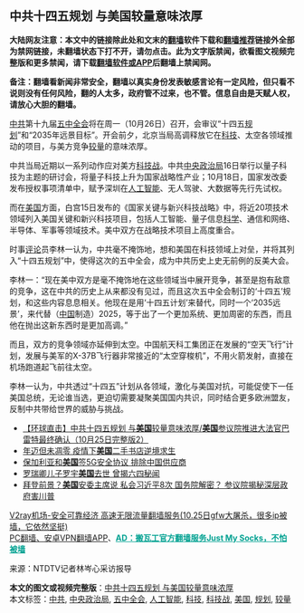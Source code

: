  <h2>中共十四五规划 与美国较量意味浓厚</h2> <p class="notice"><b>大陆网友注意：本文中的链接除此处和文末的<a href="https://github.com/bannedbook/fanqiang" >翻墙</a>软件下载和<a href="https://github.com/killgcd/justmysocks/blob/master/README.md">翻墙推荐</a>链接外全部为禁网链接，未翻墙状态下打不开，请勿点击。此为文字版禁闻，欲看图文视频完整版和更多禁闻，请下载<a href="https://github.com/bannedbook/fanqiang">翻墙软件或APP</a>后翻墙上禁闻网。</p><p>备注：翻墙看新闻非常安全，翻墙以真实身份发表敏感言论有一定风险，但只看不说则没有任何风险，翻的人太多，政府管不过来，也不管。信息自由是天赋人权，请放心大胆的翻墙。</b></p>  <div class="entry"> <p><a href="https://www.bannedbook.org/bnews/tag/%e4%b8%ad%e5%85%b1/" class="st_tag internal_tag" rel="tag" title="标签 中共 下的日志">中共</a>第十九届<a href="https://www.bannedbook.org/bnews/tag/%e4%ba%94%e4%b8%ad%e5%85%a8%e4%bc%9a/" class="st_tag internal_tag" rel="tag" title="标签 五中全会 下的日志">五中全会</a>将在周一（10月26日）召开，会审议“十四五<a href="https://www.bannedbook.org/bnews/tag/%E8%A7%84%E5%88%92/" class="st_tag internal_tag" rel="tag" title="标签 规划 下的日志">规划</a>”和“2035年远景目标”。开会前夕，北京当局高调释放它在<a href="https://www.bannedbook.org/bnews/tag/%E7%A7%91%E6%8A%80/" class="st_tag internal_tag" rel="tag" title="标签 科技 下的日志">科技</a>、太空各领域推动的项目，与美方竞争<a href="https://www.bannedbook.org/bnews/tag/%E8%BE%83%E9%87%8F/" class="st_tag internal_tag" rel="tag" title="标签 较量 下的日志">较量</a>的意味浓厚。</p> <p>中共当局近期以一系列动作应对美方<a href="https://www.bannedbook.org/bnews/tag/%E7%A7%91%E6%8A%80%E6%88%98/" class="st_tag internal_tag" rel="tag" title="标签 科技战 下的日志">科技战</a>。中共<a href="https://www.bannedbook.org/bnews/tag/%e4%b8%ad%e5%a4%ae%e6%94%bf%e6%b2%bb%e5%b1%80/" class="st_tag internal_tag" rel="tag" title="标签 中央政治局 下的日志">中央政治局</a>16日举行以量子科技为主题的研讨会，将量子科技上升为国家战略性产业；10月18日，国家发改委发布授权事项清单中，赋予深圳在<a href="https://www.bannedbook.org/bnews/tag/%e4%ba%ba%e5%b7%a5%e6%99%ba%e8%83%bd/" class="st_tag internal_tag" rel="tag" title="标签 人工智能 下的日志">人工智能</a>、无人驾驶、大数据等先行先试权。</p>  <p>而在<a href="https://www.bannedbook.org/bnews/tag/%e7%be%8e%e5%9b%bd/" class="st_tag internal_tag" rel="tag" title="标签 美国 下的日志">美国</a>方面，白宫15日发布的《国家关键与新兴科技战略》中，将近20项技术领域列入美国关键和新兴科技项目，包括人工智能、量子信息<span class='wp_keywordlink'><a href="https://www.bannedbook.org/forum11/topic309.html" title="禁片：“科学”的棍子" target="_blank">科学</a></span>、通信和网络、半导体、军事等领域技术。美中双方在战略技术项目上高度重合。</p> <p>时事<span class='wp_keywordlink_affiliate'><a href="https://www.bannedbook.org/bnews/comments/" title="新闻评论" target="_blank">评论</a></span>员李林一认为，中共毫不掩饰地，想和美国在科技领域上对垒，并将其列入“十四五规划”中，使得这次的五中全会，成为中共历史上史无前例的反美大会。</p>  <p>李林一：“现在美中双方是毫不掩饰地在这些领域当中展开竞争，甚至是抱有敌意的竞争，这在中共的历史上从来都没有见过，而且这次五中全会制订的‘十四五’规划，和这些内容息息相关。他现在是用‘十四五计划’来替代，同时一个‘2035远景’，来代替（<span class='wp_keywordlink_affiliate'><a href="https://www.bannedbook.org/" title="中国" target="_blank">中国</a></span>制造）2025，等于出了一个更加系统、更加周密的东西，而且他在抛出这新东西时是更加高调。”</p> <p>而且，双方的竞争领域亦延伸到太空。中国航天科工集团正在发展的“空天飞行”计划，发展与美军的X-37B飞行器非常接近的“太空穿梭机”，不用火箭发射，直接在机场跑道起飞前往太空。</p>  <p>李林一认为，中共透过“十四五”计划从各领域，激化与美国对抗，可能促使下一任美国总统，无论谁当选，更迫切需要凝聚美国国内共识，同时结合更多欧洲盟友，反制中共带给世界的威胁与挑战。</p> <ul class='op-related-articles' title='相关阅读'> <li><a href='https://www.bannedbook.org/bnews/bannedvideo/20201026/1420227.html' target='_blank'>【环球直击】中共十四五规划 与<b>美国</b>较量意味浓厚/<b>美国</b>参议院推进大法官巴雷特最终确认（10月25日完整版2）</a></li> <li><a href='https://www.bannedbook.org/bnews/cnnews/20201026/1420213.html' target='_blank'>年迈但未凋零 疫情下<b>美国</b>二手书店逆境求生</a></li> <li><a href='https://www.bannedbook.org/bnews/cnnews/20201026/1420204.html' target='_blank'>保加利亚和<b>美国</b>签5G安全协议 排除中国供应商</a></li> <li><a href='https://www.bannedbook.org/bnews/headline/20201026/1420195.html' target='_blank'>罗瑞卿儿子罗宇<b>美国</b>去世 曾揭六四秘闻</a></li> <li><a href='https://www.bannedbook.org/bnews/cnnews/20201026/1420191.html' target='_blank'>拜登前景？<b>美国</b>安委主席说 私会习近平8次 国务院解密？ 参议院揭秘深层政府害川普</a></li> </ul> <p class="texttj"> <a href="https://www.bannedbook.org/forum23/topic22702.html" target="_blank">V2ray机场-安全可靠经济 高速无限流量翻墙服务(10.25日gfw大屠杀，很多ip被墙，它依然坚挺)</a><br/> <a href="https://github.com/bannedbook/fanqiang/wiki/%E7%A6%81%E9%97%BB%E7%BD%91%E5%AE%89%E5%8D%93%E7%BF%BB%E5%A2%99%E6%96%B0%E9%97%BBAPP" target="_blank">PC翻墙、安卓VPN翻墙APP</a>、<span onclick="window.open('https://github.com/killgcd/justmysocks/blob/master/README.md')" style="font-weight:bold;color:#00A191;cursor:pointer;text-decoration:underline;outline:none">AD：搬瓦工官方翻墙服务Just My Socks，不怕被墙</span></p><p> 来源：NTDTV记者林岑心采访报导 </p><a name='sharetosocial'></a>       <div><b>本文的图文或视频完整版</b>：<a href='https://www.bannedbook.org/bnews/cbnews/20201026/1420231.html'>中共十四五规划 与美国较量意味浓厚</a></div>  </div><!--END ENTRY--> <div class="postfooter"> <div>本文标签：<a href="https://www.bannedbook.org/bnews/tag/%e4%b8%ad%e5%85%b1/" rel="tag">中共</a>, <a href="https://www.bannedbook.org/bnews/tag/%e4%b8%ad%e5%a4%ae%e6%94%bf%e6%b2%bb%e5%b1%80/" rel="tag">中央政治局</a>, <a href="https://www.bannedbook.org/bnews/tag/%e4%ba%94%e4%b8%ad%e5%85%a8%e4%bc%9a/" rel="tag">五中全会</a>, <a href="https://www.bannedbook.org/bnews/tag/%e4%ba%ba%e5%b7%a5%e6%99%ba%e8%83%bd/" rel="tag">人工智能</a>, <a href="https://www.bannedbook.org/bnews/tag/%E7%A7%91%E6%8A%80/" rel="tag">科技</a>, <a href="https://www.bannedbook.org/bnews/tag/%E7%A7%91%E6%8A%80%E6%88%98/" rel="tag">科技战</a>, <a href="https://www.bannedbook.org/bnews/tag/%e7%be%8e%e5%9b%bd/" rel="tag">美国</a>, <a href="https://www.bannedbook.org/bnews/tag/%E8%A7%84%E5%88%92/" rel="tag">规划</a>, <a href="https://www.bannedbook.org/bnews/tag/%E8%BE%83%E9%87%8F/" rel="tag">较量</a></div>  </div><!--END POSTFOOTER--> 